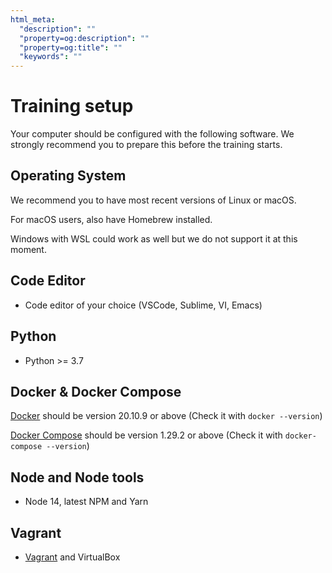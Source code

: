 ```yaml
---
html_meta:
  "description": ""
  "property=og:description": ""
  "property=og:title": ""
  "keywords": ""
---
```


# Training setup

Your computer should be configured with the following software. We strongly recommend you to prepare this before the training starts.

## Operating System

We recommend you to have most recent versions of Linux or macOS.

For macOS users, also have Homebrew installed.

Windows with WSL could work as well but we do not support it at this moment.

## Code Editor

* Code editor of your choice (VSCode, Sublime, VI, Emacs)

## Python

* Python >= 3.7

## Docker & Docker Compose

[Docker](https://docs.docker.com/get-docker/) should be version 20.10.9 or above (Check it with `docker --version`)

[Docker Compose](https://docs.docker.com/compose/install/) should be version 1.29.2 or above (Check it with `docker-compose --version`)

## Node and Node tools

* Node 14, latest NPM and Yarn

## Vagrant

* [Vagrant](https://www.vagrantup.com/downloads) and VirtualBox
